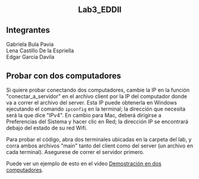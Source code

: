 <div align="center">

## Lab3_EDDII

</div>

## Integrantes
Gabriela Bula Pavia<br>
Lena Castillo De la Espriella<br>
Edgar Garcia Davila

## Probar con dos computadores
Si quiere probar conectando dos computadores, cambie la IP en la función "conectar_a_servidor" en el archivo client por la IP del computador donde va a correr el archivo del server. Esta IP puede obtenerla en Windows ejecutando el comando ```ipconfig``` en la terminal; la dirección que necesita será la que dice "IPv4". En cambio para Mac, deberá dirigirse a Preferencias del Sistema y hacer clic en Red; la dirección IP se encontrará debajo del estado de su red Wifi.

Para probar el código, abra dos terminales ubicadas en la carpeta del lab, y corra ambos archivos "main" tanto del client como del server (un archivo en cada terminal). Asegurese de correr el servidor primero.

Puede ver un ejemplo de esto en el video [Demostración en dos computadores](https://youtu.be/omQmHkevdG8).
